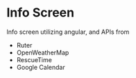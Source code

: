Info Screen
================

Info screen utilizing angular, and APIs from

* Ruter
* OpenWeatherMap
* RescueTime
* Google Calendar

